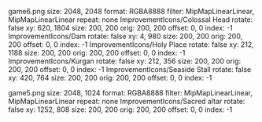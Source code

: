 game6.png
size: 2048, 2048
format: RGBA8888
filter: MipMapLinearLinear, MipMapLinearLinear
repeat: none
ImprovementIcons/Colossal Head
  rotate: false
  xy: 620, 1804
  size: 200, 200
  orig: 200, 200
  offset: 0, 0
  index: -1
ImprovementIcons/Dam
  rotate: false
  xy: 4, 980
  size: 200, 200
  orig: 200, 200
  offset: 0, 0
  index: -1
ImprovementIcons/Holy Place
  rotate: false
  xy: 212, 1188
  size: 200, 200
  orig: 200, 200
  offset: 0, 0
  index: -1
ImprovementIcons/Kurgan
  rotate: false
  xy: 212, 356
  size: 200, 200
  orig: 200, 200
  offset: 0, 0
  index: -1
ImprovementIcons/Seaside Stall
  rotate: false
  xy: 420, 764
  size: 200, 200
  orig: 200, 200
  offset: 0, 0
  index: -1

game5.png
size: 2048, 1024
format: RGBA8888
filter: MipMapLinearLinear, MipMapLinearLinear
repeat: none
ImprovementIcons/Sacred altar
  rotate: false
  xy: 1252, 808
  size: 200, 200
  orig: 200, 200
  offset: 0, 0
  index: -1

